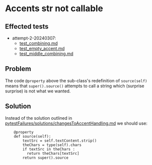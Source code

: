 # Accents str not callable

## Effected tests

- attempt-2-20240307:
  - [test_combining.md](../attempt-2-20240307/test_combining.md)
  - [test_empty_accent.md](../attempt-2-20240307/test_empty_accent.md)
  - [test_middle_combining.md](../attempt-2-20240307/test_middle_combining.md)

## Problem

The code `@property` above the sub-class's redefinition of `source(self)`
means that `super().source()` attempts to call a string which (surprise
surprise) is not what we wanted.

## Solution

Instead of the solution outlined in
[pytestFailures/solutions/changesToAccentHandling.md](changesToAccentHandling.md)
we should use:

```
    @property
    def source(self):
        textSrc = self.textContent.strip()
        theChars = type(self).chars
        if textSrc in theChars :
          return theChars[textSrc]
        return super().source
```
